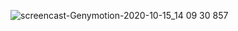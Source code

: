 ![screencast-Genymotion-2020-10-15_14 09 30 857](https://user-images.githubusercontent.com/67810399/96121702-b6fe6f80-0ef0-11eb-8790-dad02412271b.gif)
